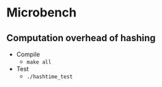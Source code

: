# Microbench

## Computation overhead of hashing

- Compile
	+ `make all`
- Test
	+ `./hashtime_test`
